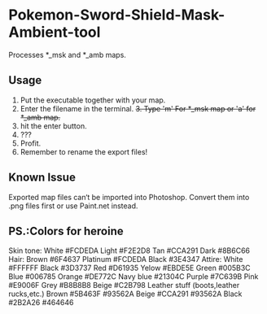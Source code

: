 # Pokemon-Sword-Shield-Mask-Ambient-tool
Processes *_msk and *_amb maps.
## Usage
1. Put the executable together with your map.
2. Enter the filename in the terminal.
~~3. Type 'm' For *_msk map or 'a' for *_amb map.~~
4. hit the enter button.
5. ???
6. Profit.
7. Remember to rename the export files!
## Known Issue
Exported map files can‘t be imported into Photoshop.
Convert them into .png files first or use Paint.net instead.
## PS.:Colors for heroine
Skin tone:
White #FCDEDA
Light #F2E2D8
Tan #CCA291
Dark #8B6C66
Hair:
Brown #6F4637
Platinum #FCDEDA
Black #3E4347
Attire:
White #FFFFFF
Black #3D3737
Red #D61935
Yelow #EBDE5E
Green #005B3C
Blue #006785
Orange #DE772C
Navy blue #21304C
Purple #7C639B
Pink #E9006F
Grey #B8B8B8
Beige #C2B798
Leather stuff (boots,leather rucks,etc.) 
Brown #5B463F #93562A
Beige #CCA291 #93562A
Black #2B2A26  #464646
